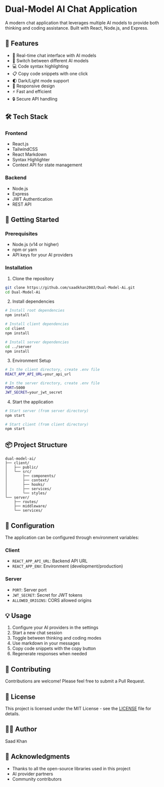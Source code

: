 # Dual-Model AI Chat Application

A modern chat application that leverages multiple AI models to provide both thinking and coding assistance. Built with React, Node.js, and Express.

## 🌟 Features

- 💬 Real-time chat interface with AI models
- 🔄 Switch between different AI models
- 💻 Code syntax highlighting
- 📋 Copy code snippets with one click
- 🌓 Dark/Light mode support
- 📱 Responsive design
- ⚡ Fast and efficient
- 🔒 Secure API handling

## 🛠️ Tech Stack

### Frontend
- React.js
- TailwindCSS
- React Markdown
- Syntax Highlighter
- Context API for state management

### Backend
- Node.js
- Express
- JWT Authentication
- REST API

## 🚀 Getting Started

### Prerequisites
- Node.js (v14 or higher)
- npm or yarn
- API keys for your AI providers

### Installation

1. Clone the repository
```bash
git clone https://github.com/saadkhan2003/Dual-Model-Ai.git
cd Dual-Model-Ai
```

2. Install dependencies
```bash
# Install root dependencies
npm install

# Install client dependencies
cd client
npm install

# Install server dependencies
cd ../server
npm install
```

3. Environment Setup
```bash
# In the client directory, create .env file
REACT_APP_API_URL=your_api_url

# In the server directory, create .env file
PORT=5000
JWT_SECRET=your_jwt_secret
```

4. Start the application
```bash
# Start server (from server directory)
npm start

# Start client (from client directory)
npm start
```

## 📦 Project Structure

```
dual-model-ai/
├── client/
│   ├── public/
│   └── src/
│       ├── components/
│       ├── context/
│       ├── hooks/
│       ├── services/
│       └── styles/
└── server/
    ├── routes/
    ├── middleware/
    └── services/
```

## 🔧 Configuration

The application can be configured through environment variables:

### Client
- `REACT_APP_API_URL`: Backend API URL
- `REACT_APP_ENV`: Environment (development/production)

### Server
- `PORT`: Server port
- `JWT_SECRET`: Secret for JWT tokens
- `ALLOWED_ORIGINS`: CORS allowed origins

## 💡 Usage

1. Configure your AI providers in the settings
2. Start a new chat session
3. Toggle between thinking and coding modes
4. Use markdown in your messages
5. Copy code snippets with the copy button
6. Regenerate responses when needed

## 🤝 Contributing

Contributions are welcome! Please feel free to submit a Pull Request.

## 📝 License

This project is licensed under the MIT License - see the [LICENSE](LICENSE) file for details.

## 👨‍💻 Author

Saad Khan

## 🙏 Acknowledgments

- Thanks to all the open-source libraries used in this project
- AI provider partners
- Community contributors